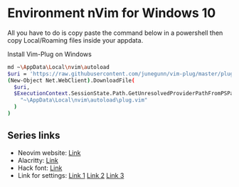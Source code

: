 # Environment nVim for Windows 10

All you have to do is copy paste the command below in a powershell then copy Local/Roaming files inside your appdata.

Install Vim-Plug on Windows

```bash
md ~\AppData\Local\nvim\autoload
$uri = 'https://raw.githubusercontent.com/junegunn/vim-plug/master/plug.vim'
(New-Object Net.WebClient).DownloadFile(
  $uri,
  $ExecutionContext.SessionState.Path.GetUnresolvedProviderPathFromPSPath(
    "~\AppData\Local\nvim\autoload\plug.vim"
  )
)
```

## Series links

- Neovim website: [Link](https://neovim.io/)
- Alacritty: [Link](https://github.com/alacritty/alacritty)
- Hack font: [Link](https://github.com/source-foundry/Hack-windows-installer/releases/tag/v1.6.0)
- Link for settings: [Link 1](https://www.shortcutfoo.com/blog/top-50-vim-configuration-options/) [Link 2](https://www.linode.com/docs/guides/introduction-to-vim-customization/) [Link 3](https://linuxhint.com/important_vim_settings/)

